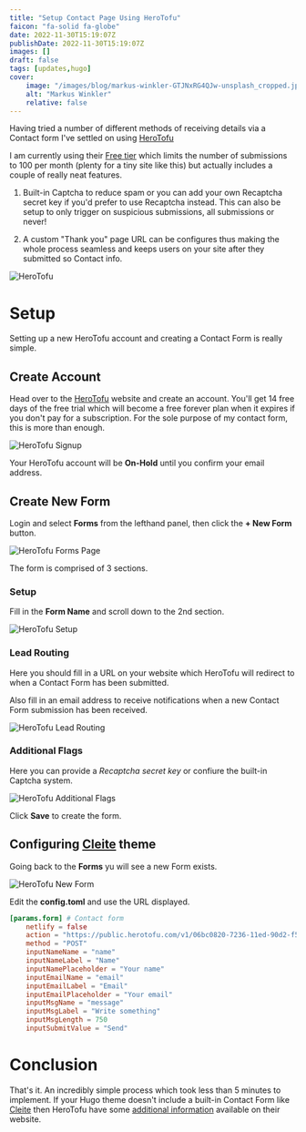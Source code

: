 ```yaml
---
title: "Setup Contact Page Using HeroTofu"
faicon: "fa-solid fa-globe"
date: 2022-11-30T15:19:07Z
publishDate: 2022-11-30T15:19:07Z
images: []
draft: false
tags: [updates,hugo]
cover:
    image: "/images/blog/markus-winkler-GTJNxRG4QJw-unsplash_cropped.jpg"
    alt: "Markus Winkler"
    relative: false
---
```


Having tried a number of different methods of receiving details via a Contact form I've settled on using [HeroTofu](https://herotofu.com)

I am currently using their [Free tier](https://herotofu.com/pricing) which limits the number of submissions to 100 per month (plenty for a tiny site like this) but actually includes a couple of really neat features.

1. Built-in Captcha to reduce spam or you can add your own Recaptcha secret key if you'd prefer to use Recaptcha instead. This can also be setup to only trigger on suspicious submissions, all submissions or never!

2. A custom "Thank you" page URL can be configures thus making the whole process seamless and keeps users on your site after they submitted so Contact info.

![HeroTofu](/images/blog/herotofu-logo.png)

# Setup

Setting up a new HeroTofu account and creating a Contact Form is really simple.

## Create Account

Head over to the [HeroTofu](https://app.herotofu.com/signup) website and create an account. You'll get 14 free days of the free trial which will become a free forever plan when it expires if you don't pay for a subscription. For the sole purpose of my contact form, this is more than enough.

![HeroTofu Signup](/images/blog/herotofu-signup.jpg)

Your HeroTofu account will be **On-Hold** until you confirm your email address.

## Create New Form

Login and select **Forms** from the lefthand panel, then click the **+ New Form** button.

![HeroTofu Forms Page](/images/blog/herotofu-forms-page.jpg)

The form is comprised of 3 sections.

### Setup

Fill in the **Form Name** and scroll down to the 2nd section.

![HeroTofu Setup](/images/blog/herotofu-form-setup.jpg)

### Lead Routing

Here you should fill in a URL on your website which HeroTofu will redirect to when a Contact Form has been submitted.

Also fill in an email address to receive notifications when a new Contact Form submission has been received.

![HeroTofu Lead Routing](/images/blog/herotofu-form-lead-routing.jpg)

### Additional Flags

Here you can provide a *Recaptcha secret key* or confiure the built-in Captcha system.

![HeroTofu Additional Flags](/images/blog/herotofu-form-additional-flags.jpg)

Click **Save** to create the form.

## Configuring [Cleite](https://github.com/alandoyle/hugo-cleite-theme) theme

Going back to the **Forms** yu will see a new Form exists.

![HeroTofu New Form](/images/blog/herotofu-new-form.jpg)

Edit the **config.toml** and use the URL displayed.

```toml
[params.form] # Contact form
    netlify = false
    action = "https://public.herotofu.com/v1/06bc0820-7236-11ed-90d2-f5e5b36b68af"
    method = "POST"
    inputNameName = "name"
    inputNameLabel = "Name"
    inputNamePlaceholder = "Your name"
    inputEmailName = "email"
    inputEmailLabel = "Email"
    inputEmailPlaceholder = "Your email"
    inputMsgName = "message"
    inputMsgLabel = "Write something"
    inputMsgLength = 750
    inputSubmitValue = "Send"
```

# Conclusion

That's it. An incredibly simple process which took less than 5 minutes to implement. If your Hugo theme doesn't include a built-in Contact Form like [Cleite](https://github.com/alandoyle/hugo-cleite-theme) then HeroTofu have some [additional information](https://herotofu.com/solutions/guides/hugo-contact-form) available on their website.